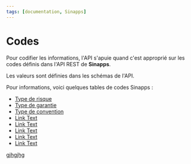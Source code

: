 ```yaml
---
tags: [documentation, Sinapps]
---
```


# Codes

Pour codifier les informations, l'API s'apuie quand c'est approprié sur les codes définis dans l'API REST de **Sinapps**.

Les valeurs sont définies dans les schémas de l'API.

Pour informations, voici quelques tables de codes Sinapps : 

-   [Type de risque](/docs/Codes_Sinapps/Type-de-risque.md) 
-   [Type de garantie](Authentification.md)
-   [Type de convention](https://link_url)
-   [Link Text](https://link_url)
-   [Link Text](https://link_url) 
-   [Link Text](https://link_url) 
-   [Link Text](https://link_url) 
-   [Link Text](https://link_url) 

[gjhgjhg](../Codes_Sinapps/Type-de-risque.md)
